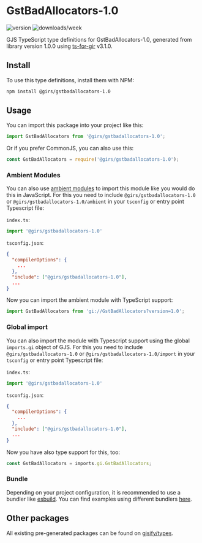 
# GstBadAllocators-1.0

![version](https://img.shields.io/npm/v/@girs/gstbadallocators-1.0)
![downloads/week](https://img.shields.io/npm/dw/@girs/gstbadallocators-1.0)


GJS TypeScript type definitions for GstBadAllocators-1.0, generated from library version 1.0.0 using [ts-for-gir](https://github.com/gjsify/ts-for-gir) v3.1.0.


## Install

To use this type definitions, install them with NPM:
```bash
npm install @girs/gstbadallocators-1.0
```

## Usage

You can import this package into your project like this:
```ts
import GstBadAllocators from '@girs/gstbadallocators-1.0';
```

Or if you prefer CommonJS, you can also use this:
```ts
const GstBadAllocators = require('@girs/gstbadallocators-1.0');
```

### Ambient Modules

You can also use [ambient modules](https://github.com/gjsify/ts-for-gir/tree/main/packages/cli#ambient-modules) to import this module like you would do this in JavaScript.
For this you need to include `@girs/gstbadallocators-1.0` or `@girs/gstbadallocators-1.0/ambient` in your `tsconfig` or entry point Typescript file:

`index.ts`:
```ts
import '@girs/gstbadallocators-1.0'
```

`tsconfig.json`:
```json
{
  "compilerOptions": {
    ...
  },
  "include": ["@girs/gstbadallocators-1.0"],
  ...
}
```

Now you can import the ambient module with TypeScript support: 

```ts
import GstBadAllocators from 'gi://GstBadAllocators?version=1.0';
```

### Global import

You can also import the module with Typescript support using the global `imports.gi` object of GJS.
For this you need to include `@girs/gstbadallocators-1.0` or `@girs/gstbadallocators-1.0/import` in your `tsconfig` or entry point Typescript file:

`index.ts`:
```ts
import '@girs/gstbadallocators-1.0'
```

`tsconfig.json`:
```json
{
  "compilerOptions": {
    ...
  },
  "include": ["@girs/gstbadallocators-1.0"],
  ...
}
```

Now you have also type support for this, too:

```ts
const GstBadAllocators = imports.gi.GstBadAllocators;
```

### Bundle

Depending on your project configuration, it is recommended to use a bundler like [esbuild](https://esbuild.github.io/). You can find examples using different bundlers [here](https://github.com/gjsify/ts-for-gir/tree/main/examples).

## Other packages

All existing pre-generated packages can be found on [gjsify/types](https://github.com/gjsify/types).

